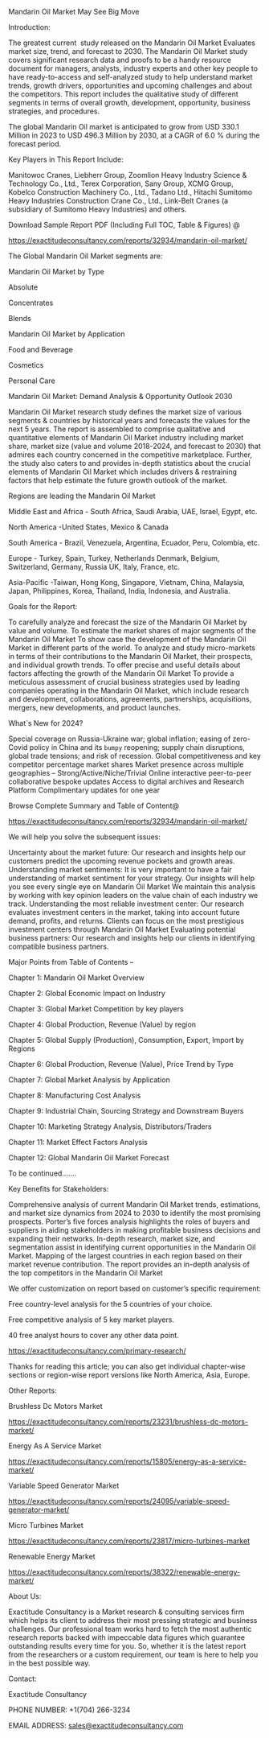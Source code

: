 Mandarin Oil Market May See Big Move

Introduction:

The greatest current  study released on the Mandarin Oil Market Evaluates market size, trend, and forecast to 2030. The Mandarin Oil Market study covers significant research data and proofs to be a handy resource document for managers, analysts, industry experts and other key people to have ready-to-access and self-analyzed study to help understand market trends, growth drivers, opportunities and upcoming challenges and about the competitors. This report includes the qualitative study of different segments in terms of overall growth, development, opportunity, business strategies, and procedures.

The global Mandarin Oil market is anticipated to grow from USD 330.1 Million in 2023 to USD 496.3 Million by 2030, at a CAGR of 6.0 % during the forecast period.

Key Players in This Report Include: 

Manitowoc Cranes, Liebherr Group, Zoomlion Heavy Industry Science & Technology Co., Ltd., Terex Corporation, Sany Group, XCMG Group, Kobelco Construction Machinery Co., Ltd., Tadano Ltd., Hitachi Sumitomo Heavy Industries Construction Crane Co., Ltd., Link-Belt Cranes (a subsidiary of Sumitomo Heavy Industries) and others.

Download Sample Report PDF (Including Full TOC, Table & Figures) @ 

https://exactitudeconsultancy.com/reports/32934/mandarin-oil-market/

The Global Mandarin Oil Market segments are:

Mandarin Oil Market by Type

Absolute

Concentrates

Blends

Mandarin Oil Market by Application

Food and Beverage

Cosmetics

Personal Care

Mandarin Oil Market: Demand Analysis & Opportunity Outlook 2030

Mandarin Oil Market research study defines the market size of various segments & countries by historical years and forecasts the values for the next 5 years. The report is assembled to comprise qualitative and quantitative elements of Mandarin Oil Market industry including market share, market size (value and volume 2018-2024, and forecast to 2030) that admires each country concerned in the competitive marketplace. Further, the study also caters to and provides in-depth statistics about the crucial elements of Mandarin Oil Market which includes drivers & restraining factors that help estimate the future growth outlook of the market.

Regions are leading the Mandarin Oil Market

Middle East and Africa - South Africa, Saudi Arabia, UAE, Israel, Egypt, etc.

North America -United States, Mexico & Canada

South America - Brazil, Venezuela, Argentina, Ecuador, Peru, Colombia, etc.

Europe - Turkey, Spain, Turkey, Netherlands Denmark, Belgium, Switzerland, Germany, Russia UK, Italy, France, etc.

Asia-Pacific -Taiwan, Hong Kong, Singapore, Vietnam, China, Malaysia, Japan, Philippines, Korea, Thailand, India, Indonesia, and Australia.

Goals for the Report:

To carefully analyze and forecast the size of the Mandarin Oil Market by value and volume.
To estimate the market shares of major segments of the Mandarin Oil Market
To show case the development of the Mandarin Oil Market in different parts of the world.
To analyze and study micro-markets in terms of their contributions to the Mandarin Oil Market, their prospects, and individual growth trends.
To offer precise and useful details about factors affecting the growth of the Mandarin Oil Market
To provide a meticulous assessment of crucial business strategies used by leading companies operating in the Mandarin Oil Market, which include research and development, collaborations, agreements, partnerships, acquisitions, mergers, new developments, and product launches.

What`s New for 2024?

Special coverage on Russia-Ukraine war; global inflation; easing of zero-Covid policy in China and its `bumpy` reopening; supply chain disruptions, global trade tensions; and risk of recession.
Global competitiveness and key competitor percentage market shares
Market presence across multiple geographies – Strong/Active/Niche/Trivial
Online interactive peer-to-peer collaborative bespoke updates
Access to digital archives and Research Platform
Complimentary updates for one year

Browse Complete Summary and Table of Content@ 

https://exactitudeconsultancy.com/reports/32934/mandarin-oil-market/

We will help you solve the subsequent issues:

Uncertainty about the market future: Our research and insights help our customers predict the upcoming revenue pockets and growth areas.
Understanding market sentiments: It is very important to have a fair understanding of market sentiment for your strategy. Our insights will help you see every single eye on Mandarin Oil Market We maintain this analysis by working with key opinion leaders on the value chain of each industry we track.
Understanding the most reliable investment center: Our research evaluates investment centers in the market, taking into account future demand, profits, and returns. Clients can focus on the most prestigious investment centers through Mandarin Oil Market
Evaluating potential business partners: Our research and insights help our clients in identifying compatible business partners.

Major Points from Table of Contents –

Chapter 1: Mandarin Oil Market Overview

Chapter 2: Global Economic Impact on Industry

Chapter 3: Global Market Competition by key players

Chapter 4: Global Production, Revenue (Value) by region

Chapter 5: Global Supply (Production), Consumption, Export, Import by Regions

Chapter 6: Global Production, Revenue (Value), Price Trend by Type

Chapter 7: Global Market Analysis by Application

Chapter 8: Manufacturing Cost Analysis

Chapter 9: Industrial Chain, Sourcing Strategy and Downstream Buyers

Chapter 10: Marketing Strategy Analysis, Distributors/Traders

Chapter 11: Market Effect Factors Analysis

Chapter 12: Global Mandarin Oil Market Forecast

To be continued…….

Key Benefits for Stakeholders:

Comprehensive analysis of current Mandarin Oil Market trends, estimations, and market size dynamics from 2024 to 2030 to identify the most promising prospects.
Porter’s five forces analysis highlights the roles of buyers and suppliers in aiding stakeholders in making profitable business decisions and expanding their networks.
In-depth research, market size, and segmentation assist in identifying current opportunities in the Mandarin Oil Market.
Mapping of the largest countries in each region based on their market revenue contribution.
The report provides an in-depth analysis of the top competitors in the Mandarin Oil Market

We offer customization on report based on customer’s specific requirement:

Free country-level analysis for the 5 countries of your choice.

Free competitive analysis of 5 key market players.

40 free analyst hours to cover any other data point.

https://exactitudeconsultancy.com/primary-research/

Thanks for reading this article; you can also get individual chapter-wise sections or region-wise report versions like North America, Asia, Europe.

Other Reports:

Brushless Dc Motors Market

https://exactitudeconsultancy.com/reports/23231/brushless-dc-motors-market/

Energy As A Service Market

https://exactitudeconsultancy.com/reports/15805/energy-as-a-service-market/

Variable Speed Generator Market

https://exactitudeconsultancy.com/reports/24095/variable-speed-generator-market/

Micro Turbines Market

https://exactitudeconsultancy.com/reports/23817/micro-turbines-market

Renewable Energy Market

https://exactitudeconsultancy.com/reports/38322/renewable-energy-market/

About Us:

Exactitude Consultancy is a Market research & consulting services firm which helps its client to address their most pressing strategic and business challenges. Our professional team works hard to fetch the most authentic research reports backed with impeccable data figures which guarantee outstanding results every time for you. So, whether it is the latest report from the researchers or a custom requirement, our team is here to help you in the best possible way.

Contact: 

Exactitude Consultancy

PHONE NUMBER: +1(704) 266-3234

EMAIL ADDRESS: sales@exactitudeconsultancy.com
